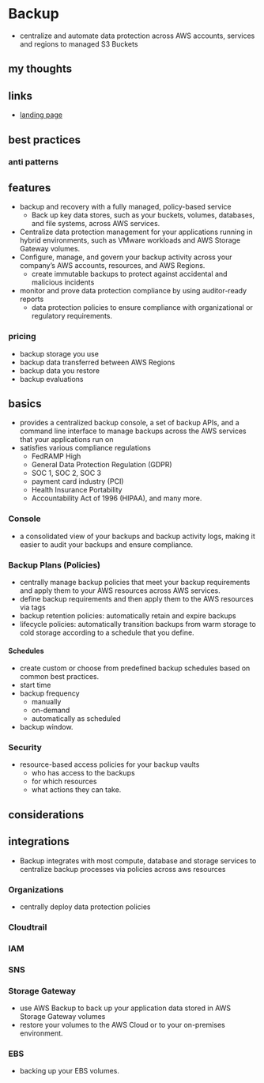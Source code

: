 # Backup

- centralize and automate data protection across AWS accounts, services and regions to managed S3 Buckets

## my thoughts

## links

- [landing page](https://aws.amazon.com/backup/?did=ap_card&trk=ap_card)

## best practices

### anti patterns

## features

- backup and recovery with a fully managed, policy-based service
  - Back up key data stores, such as your buckets, volumes, databases, and file systems, across AWS services.
- Centralize data protection management for your applications running in hybrid environments, such as VMware workloads and AWS Storage Gateway volumes.
- Configure, manage, and govern your backup activity across your company’s AWS accounts, resources, and AWS Regions.
  - create immutable backups to protect against accidental and malicious incidents
- monitor and prove data protection compliance by using auditor-ready reports
  - data protection policies to ensure compliance with organizational or regulatory requirements.

### pricing

- backup storage you use
- backup data transferred between AWS Regions
- backup data you restore
- backup evaluations

## basics

- provides a centralized backup console, a set of backup APIs, and a command line interface to manage backups across the AWS services that your applications run on
- satisfies various compliance regulations
  - FedRAMP High
  - General Data Protection Regulation (GDPR)
  - SOC 1, SOC 2, SOC 3
  - payment card industry (PCI)
  - Health Insurance Portability
  - Accountability Act of 1996 (HIPAA), and many more.

### Console

- a consolidated view of your backups and backup activity logs, making it easier to audit your backups and ensure compliance.

### Backup Plans (Policies)

- centrally manage backup policies that meet your backup requirements and apply them to your AWS resources across AWS services.
- define backup requirements and then apply them to the AWS resources via tags
- backup retention policies: automatically retain and expire backups
- lifecycle policies: automatically transition backups from warm storage to cold storage according to a schedule that you define.

#### Schedules

- create custom or choose from predefined backup schedules based on common best practices.
- start time
- backup frequency
  - manually
  - on-demand
  - automatically as scheduled
- backup window.

### Security

- resource-based access policies for your backup vaults
  - who has access to the backups
  - for which resources
  - what actions they can take.

## considerations

## integrations

- Backup integrates with most compute, database and storage services to centralize backup processes via policies across aws resources

### Organizations

- centrally deploy data protection policies

### Cloudtrail

### IAM

### SNS

### Storage Gateway

- use AWS Backup to back up your application data stored in AWS Storage Gateway volumes
- restore your volumes to the AWS Cloud or to your on-premises environment.

### EBS

- backing up your EBS volumes.
